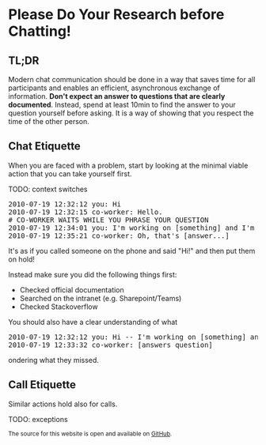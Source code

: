 # Please Do Your Research before Chatting!

## TL;DR

Modern chat communication should be done in a way that saves time for all
participants and enables an efficient, asynchronous exchange of information.
**Don't expect an answer to questions that are clearly documented**. Instead, spend at
least 10min to find the answer to your question yourself before asking. It is a way
of showing that you respect the time of the other person.

## Chat Etiquette

When you are faced with a problem, start by looking at the minimal viable action that you can take yourself first.

TODO: context switches

<pre>
2010-07-19 12:32:12 you: Hi
2010-07-19 12:32:15 co-worker: Hello.
# CO-WORKER WAITS WHILE YOU PHRASE YOUR QUESTION
2010-07-19 12:34:01 you: I'm working on [something] and I'm trying to do [etc...]
2010-07-19 12:35:21 co-worker: Oh, that's [answer...]
</pre>

It's as if you called someone on the phone and said "Hi!" and then put them on
hold!

Instead make sure you did the following things first:

* Checked official documentation
* Searched on the intranet (e.g. Sharepoint/Teams)
* Checked Stackoverflow

You should also have a clear understanding of what

<pre>
2010-07-19 12:32:12 you: Hi -- I'm working on [something] and I'm trying to do [etc...]
2010-07-19 12:33:32 co-worker: [answers question]
</pre>

ondering what they missed.

## Call Etiquette

Similar actions hold also for calls.

TODO: exceptions

<sup>The source for this website is open and available on [GitHub](https://github.com/felixnext/doresearch).</sup>
